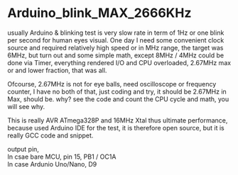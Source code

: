 # Arduino_blink_MAX_2666KHz

usually Arduino & blinking test is very slow rate in term of 1Hz or one blink per second for human eyes visual. One day I need some convenient clock source and required relatively high speed or in MHz range, the target was 6MHz, but turn out and some simple math, except 8MHz / 4MHz could be done via Timer, everything rendered I/O and CPU overloaded, 2.67MHz max or and lower fraction, that was all.

Ofcourse, 2.67MHz is not for eye balls, need oscilloscope or frequency counter, I have no both of that, just coding and try, it should be 2.67MHz in Max, should be. why? see the code and count the CPU cycle and math, you will see why.

This is really AVR ATmega328P and 16MHz Xtal thus ultimate performance, because used Arduino IDE for the test, it is therefore open source, but it is really GCC code and snippet.  

output pin,  
In csae bare MCU, pin 15, PB1 / OC1A  
In case Ardunio Uno/Nano, D9  
